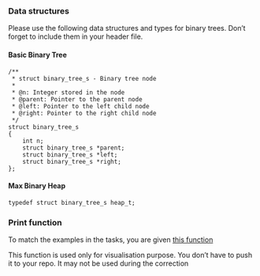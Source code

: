 <h3>Data structures</h3>

<p>Please use the following data structures and types for binary trees. Don&rsquo;t forget to include them in your header file.</p>

<h4>Basic Binary Tree</h4>

<pre><code>/**
 * struct binary_tree_s - Binary tree node
 *
 * @n: Integer stored in the node
 * @parent: Pointer to the parent node
 * @left: Pointer to the left child node
 * @right: Pointer to the right child node
 */
struct binary_tree_s
{
    int n;
    struct binary_tree_s *parent;
    struct binary_tree_s *left;
    struct binary_tree_s *right;
};
</code></pre>

<h4>Max Binary Heap</h4>

<pre><code>typedef struct binary_tree_s heap_t;
</code></pre>

<h3>Print function</h3>

<p>To match the examples in the tasks, you are given <a href="https://github.com/holbertonschool/0x1C.c" title="this function" target="_blank">this function</a></p>

<p>This function is used only for visualisation purpose. You don&rsquo;t have to push it to your repo. It may not be used during the correction</p>
